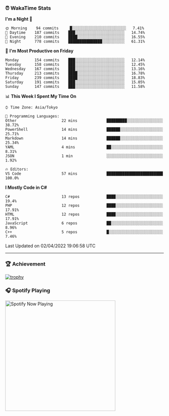 ### ⏰ WakaTime Stats


<!--START_SECTION:waka-->
**I'm a Night 🦉** 

```text
🌞 Morning    94 commits     █░░░░░░░░░░░░░░░░░░░░░░░░   7.41% 
🌆 Daytime    187 commits    ███░░░░░░░░░░░░░░░░░░░░░░   14.74% 
🌃 Evening    210 commits    ████░░░░░░░░░░░░░░░░░░░░░   16.55% 
🌙 Night      778 commits    ███████████████░░░░░░░░░░   61.31%

```
📅 **I'm Most Productive on Friday** 

```text
Monday       154 commits    ███░░░░░░░░░░░░░░░░░░░░░░   12.14% 
Tuesday      158 commits    ███░░░░░░░░░░░░░░░░░░░░░░   12.45% 
Wednesday    167 commits    ███░░░░░░░░░░░░░░░░░░░░░░   13.16% 
Thursday     213 commits    ████░░░░░░░░░░░░░░░░░░░░░   16.78% 
Friday       239 commits    ████░░░░░░░░░░░░░░░░░░░░░   18.83% 
Saturday     191 commits    ███░░░░░░░░░░░░░░░░░░░░░░   15.05% 
Sunday       147 commits    ███░░░░░░░░░░░░░░░░░░░░░░   11.58%

```


📊 **This Week I Spent My Time On** 

```text
⌚︎ Time Zone: Asia/Tokyo

💬 Programming Languages: 
Other                    22 mins             █████████░░░░░░░░░░░░░░░░   38.72% 
PowerShell               14 mins             ██████░░░░░░░░░░░░░░░░░░░   25.71% 
Markdown                 14 mins             ██████░░░░░░░░░░░░░░░░░░░   25.34% 
YAML                     4 mins              ██░░░░░░░░░░░░░░░░░░░░░░░   8.31% 
JSON                     1 min               ░░░░░░░░░░░░░░░░░░░░░░░░░   1.92%

🔥 Editors: 
VS Code                  57 mins             █████████████████████████   100.0%

```

**I Mostly Code in C#** 

```text
C#                       13 repos            ████░░░░░░░░░░░░░░░░░░░░░   19.4% 
PHP                      12 repos            ████░░░░░░░░░░░░░░░░░░░░░   17.91% 
HTML                     12 repos            ████░░░░░░░░░░░░░░░░░░░░░   17.91% 
JavaScript               6 repos             ██░░░░░░░░░░░░░░░░░░░░░░░   8.96% 
C++                      5 repos             █░░░░░░░░░░░░░░░░░░░░░░░░   7.46%

```



 Last Updated on 02/04/2022 19:06:58 UTC
<!--END_SECTION:waka-->

---

### 🏆 Achievement

[![trophy](https://github-profile-trophy.vercel.app/?username=Slime-hatena&theme=flat&no-bg=true&no-frame=true&column=8)](https://github.com/ryo-ma/github-profile-trophy)

### 🎧 Spotify Playing

[<img src="https://spotify-now-playing-slime-hatena.vercel.app/api/spotify-playing" alt="Spotify Now Playing" width="350" />](https://open.spotify.com/user/slime_hatena)

<!--
**Slime-hatena/Slime-hatena** is a ✨ _special_ ✨ repository because its `README.md` (this file) appears on your GitHub profile.

Here are some ideas to get you started:

- 🔭 I’m currently working on ...
- 🌱 I’m currently learning ...
- 👯 I’m looking to collaborate on ...
- 🤔 I’m looking for help with ...
- 💬 Ask me about ...
- 📫 How to reach me: ...
- 😄 Pronouns: ...
- ⚡ Fun fact: ...
-->
